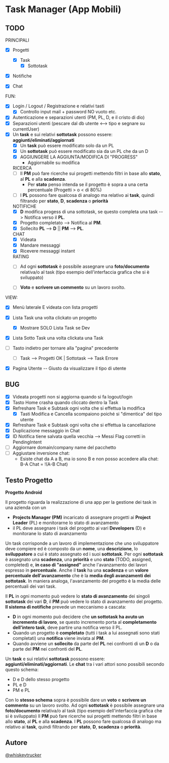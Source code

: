 # Task Manager (App Mobili)
## TODO
PRINCIPALI
- [X] Progetti
	- [X] Task
		- [X] Sottotask
- [X] Notifiche
- [X] Chat



FUN:
- [X] Login / Logout / Registrazione e relativi tasti
	- [X] Controllo input mail + password NO vuoto etc.
- [X] Autenticazione e separazioni utenti (PM, PL, D, e il cristo di dio)
- [X] Separazioni utenti (pescare dal db utente <--> tipo e segnare su currentUser)
- [X] Un **task** e sui relativi **sottotask** possono essere: **aggiunti/eliminati/aggiornati**
	- [X] Un **task** può essere modificato solo da un PL
	- [X] Un **sottotask** può essere modificato sia da un PL che da un D
	- [X] AGGIUNGERE LA AGGIUNTA/MODIFICA DI "PROGRESS"
		- Aggiornabile su modifica
	
	RICERCA
	- [ ] Il **PM** può fare ricerche sui progetti mettendo filtri in base allo **stato**, al **PL** e alla **scadenza**.
		- Per **stato** penso intenda se il progetto è sopra a una certa percentuale (Progetti > o < di 80%)
	- [ ] I **PL** possono fare qualcosa di analogo ma relativo ai **task**, quindi filtrando per **stato**, **D**, **scadenza** o **priorità**
		
	NOTIFICHE
	- [X] **D** modifica progess di una sottotask, se questo completa una task --> Notifica verso il **PL**.
	- [X] Progetto completato --> Notifica al **PM**.
	- [X] Sollecito **PL** --> **D**  ||  **PM** --> **PL**.
	
	CHAT
	- [X] Videata
	- [X] Mandare messaggi
	- [X] Ricevere messaggi instant
	
	RATING
	- [ ] Ad ogni **sottotask** è possibile assegnare una **foto/documento** relativa/o al task (tipo esempio dell'interfaccia grafica che si è sviluppato)
	- [ ] **Voto** e **scrivere un commento** su un lavoro svolto.
	
	

VIEW:
- [X] Menù laterale  E videata con lista progetti
- [X] Lista Task una volta clickato un progetto
	- [X] Mostrare SOLO Lista Task se Dev
- [X] Lista Sotto Task una volta clickata una Task
- [ ] Tasto indietro per tornare alla "pagina" precedente
	- [ ] Task --> Progetti OK | Sottotask --> Task Errore

- [X] Pagina Utente -- Giusto da visualizzare il tipo di utente





## BUG
- [X] Videata progetti non si aggiorna quando si fa logout/login
- [X] Tasto Home crasha quando cliccato dentro la Task
- [X] Refreshare Task e Subtask ogni volta che si effettua la modifica
	- [X] Tasti Modifica e Cancella scompaiono poiché si "dimentica" del tipo utente
- [X] Refreshare Task e Subtask ogni volta che si effettua la cancellazione
- [X] Duplicazione messaggio in Chat
- [x] ID Notifica tiene salvata quella vecchia --> Messi Flag corretti in PendingIntent
- [ ] Aggiornare domain/company name del pacchetto
- [ ] Aggiustare inversione chat:
	- Esiste chat da A a B, ma io sono B e non posso accedere alla chat: B-A Chat = !(A-B Chat)


## Testo Progetto
**Progetto Android**  

Il progetto riguarda la realizzazione di una app per la gestione dei task in una azienda con un
- **Projects Manager (PM)** incaricato di assegnare progetti ai **Project Leader** (PL) e monitorarne lo stato di avanzamento
- il PL deve assegnare i task del progetto ai vari **Developers** (D) e monitorane lo stato di avanzamento

Un task corrisponde a un lavoro di implementazione che uno sviluppatore deve compiere ed è composto da un **nome**, una **descrizione**, lo **sviluppatore** a cui è stato assegnato ed i suoi **sottotask**. 
Per ogni **sottotask** è assegnato una **scadenza**, una **priorità** e uno **stato** (TODO, assigned, completed) e, **in caso di "assigned"** anche l'avanzamento dei lavori espresso in **percentuale**.
Anche il **task** ha una **scadenza** e un **valore percentuale dell'avanzamento** che è la **media degli avanzamenti dei sottotask**. In maniera analoga, l'avanzamento del progetto è la media delle percentuali dei vari task.

Il **PL** in ogni momento può vedere lo **stato di avanzamento** dei singoli **sottotask** dei vari **D**, il **PM** può vedere lo stato di avanzamento del progetto.
**Il sistema di notifiche** prevede un meccanismo a cascata:
- **D** in ogni momento può decidere che **un sottotask ha avuto un incremento di lavoro**, se questo incremento porta al **completamento dell'intero task**, deve partire una notifica verso il PL.
- Quando un progetto è **completato** (tutti i task a lui assegnati sono stati completati) una **notifica** viene inviata al **PM**.
- Quando avviene un **sollecito** da parte del **PL** nei confronti di un **D** o da parte del **PM** nei confronti del **PL**.

Un **task** e sui relativi **sottotask** possono essere: **aggiunti/eliminati/aggiornati**.
Le **chat** tra i vari attori sono possibili secondo questo schema:
- D e D dello stesso progetto
- PL e D
- PM e PL

Con lo **stesso schema** sopra è possibile dare un **voto** e **scrivere un commento** su un lavoro svolto.
Ad ogni **sottotask** è possibile assegnare una **foto/documento** relativa/o al task (tipo esempio dell'interfaccia grafica che si è sviluppato)
Il **PM** può fare ricerche sui progetti mettendo filtri in base allo **stato**, al **PL** e alla **scadenza**.
I **PL** possono fare qualcosa di analogo ma relativo ai **task**, quindi filtrando per **stato**, **D**, **scadenza** o **priorità**.


## Autore
[@whiskeytrucker](https://github.com/whiskeytrucker)
